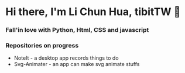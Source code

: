 # Hi there, I'm Li Chun Hua, tibitTW 👋

### Fall'in love with Python, Html, CSS and javascript

### Repositories on progress

- NoteIt - a desktop app records things to do
- Svg-Animater - an app can make svg animate stuffs
